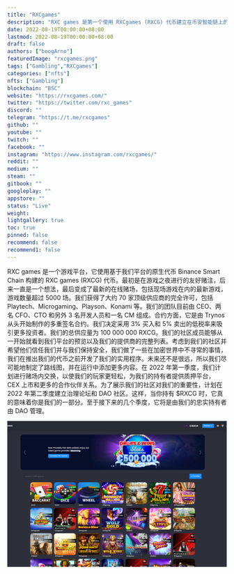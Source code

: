 ```yaml
---
title: "RXCgames"
description: "RXC games 是第一个使用 RXCgames (RXCG) 代币建立在币安智能链上的游戏平台，RXC 游戏平台的原生代币."
date: 2022-08-19T00:00:00+08:00
lastmod: 2022-08-19T00:00:00+08:00
draft: false
authors: ["boogArno"]
featuredImage: "rxcgames.png"
tags: ["Gambling","RXCgames"]
categories: ["nfts"]
nfts: ["Gambling"]
blockchain: "BSC"
website: "https://rxcgames.com/"
twitter: "https://twitter.com/rxc_games"
discord: ""
telegram: "https://t.me/rxcgames"
github: ""
youtube: ""
twitch: ""
facebook: ""
instagram: "https://www.instagram.com/rxcgames/"
reddit: ""
medium: ""
steam: ""
gitbook: ""
googleplay: ""
appstore: ""
status: "Live"
weight: 
lightgallery: true
toc: true
pinned: false
recommend: false
recommend1: false
---
```

RXC games 是一个游戏平台，它使用基于我们平台的原生代币 Binance Smart Chain 构建的 RXC games (RXCG) 代币。最初是在游戏之夜进行的友好赌注，后来一直是一个想法，最后变成了最新的在线赌场，包括现场游戏在内的最新游戏，游戏数量超过 5000 场。我们获得了大约 70 家顶级供应商的完全许可，包括 Playtech、Microgaming、Playson、Konami 等。我们的团队目前由 CEO、两名 CFO、CTO 和另外 3 名开发人员和一名 CM 组成。合约方面，它是由 Trynos 从头开始制作的多重签名合约。我们决定采用 3% 买入和 5% 卖出的低税率来吸引更多投资者。我们的总供应量为 100 000 000 RXCG。我们的社区成员能够从一开始就看到我们平台的预览以及我们的提供商的完整列表。考虑到我们的社区并希望他们信任我们并与我们保持安全，我们做了一些在加密世界中不寻常的事情，我们在推出我们的代币之前开发了我们的实用程序。未来还不是很远，所以我们尽可能地制定了路线图，并在运行中添加更多内容。在 2022 年第一季度，我们计划进行赌场内交换，以使我们的玩家更轻松，为我们的持有者提供质押平台，CEX 上市和更多的合作伙伴关系。为了展示我们的社区对我们的重要性，计划在 2022 年第二季度建立治理论坛和 DAO 社区。这样，当你持有 $RXCG 时，它真的意味着你是我们的一部分。至于接下来的几个季度，它将是由我们的忠实持有者由 DAO 管理。

![rxcgames-dapp-gambling-bsc-image1_bc3c40924056eef8d432ca03ffb3319a](rxcgames-dapp-gambling-bsc-image1_bc3c40924056eef8d432ca03ffb3319a.png)